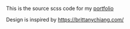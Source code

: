 This is the source scss code for my [portfolio](https://sudeepgumaste.github.io)

Design is inspired by https://brittanychiang.com/

